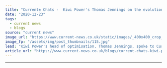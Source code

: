```yaml
---
title: "Current​±​ Chats -  Kiwi Power's Thomas Jennings on the evolution of flexibility in 2020"
date: "2020-12-23"
tags: 
  - current news
  - blogs
source: "current news"
image_url: "https://www.current-news.co.uk/static/images/_400x400_crop_center-center/Kiwi-Power-Room-Credit-Kiwi-Power.jpg"
image_fp: "/assets/img/post_thumbnails/115.jpg"
lead: "Kiwi Power's head of optimisation, Thomas Jennings, spoke to ​Current​±​ about what the most important flexibility developments have been this year and what 2021 may shape up to look like."
article_url: "https://www.current-news.co.uk/blogs/current-chats-kiwi-powers-thomas-jennings-on-the-evolution-of-flexibility-in-2020?utm_source=rss-feeds&utm_medium=rss&utm_campaign=rss"
---
```


---
